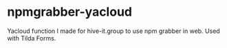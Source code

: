 # npmgrabber-yacloud
Yacloud function I made for hive-it.group to use npm grabber in web. Used with Tilda Forms.
